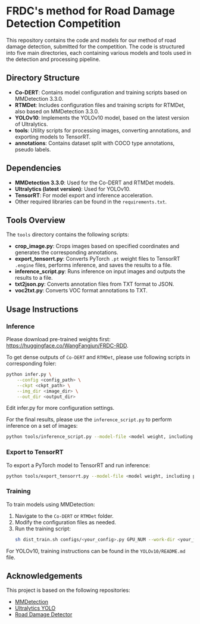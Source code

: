 

# FRDC's method for Road Damage Detection Competition

This repository contains the code and models for our method of road damage detection, submitted for the competition. The code is structured into five main directories, each containing various models and tools used in the detection and processing pipeline.

## Directory Structure

- **Co-DERT**: Contains model configuration and training scripts based on MMDetection 3.3.0.
- **RTMDet**: Includes configuration files and training scripts for RTMDet, also based on MMDetection 3.3.0.
- **YOLOv10**: Implements the YOLOv10 model, based on the latest version of Ultralytics.
- **tools**: Utility scripts for processing images, converting annotations, and exporting models to TensorRT.
- **annotations**: Contains dataset split with COCO type annotations, pseudo labels.

## Dependencies

- **MMDetection 3.3.0**: Used for the Co-DERT and RTMDet models.
- **Ultralytics (latest version)**: Used for YOLOv10.
- **TensorRT**: For model export and inference acceleration.
- Other required libraries can be found in the `requirements.txt`.

## Tools Overview

The `tools` directory contains the following scripts:

- **crop_image.py**: Crops images based on specified coordinates and generates the corresponding annotations.
- **export_tensorrt.py**: Converts PyTorch `.pt` weight files to TensorRT `.engine` files, performs inference, and saves the results to a file.
- **inference_script.py**: Runs inference on input images and outputs the results to a file.
- **txt2json.py**: Converts annotation files from TXT format to JSON.
- **voc2txt.py**: Converts VOC format annotations to TXT.

## Usage Instructions

### Inference

Please download pre-trained weights first: https://huggingface.co/WangFangjun/FRDC-RDD.

To get dense outputs of `Co-DERT` and `RTMDet`, please use following scripts in corresponding foler:

```bash
python infer.py \
    --config <config_path> \
    --ckpt <ckpt_path> \
    --img_dir <image_dir> \
    --out_dir <output_dir>
```

Edit infer.py for more configuration settings.

For the final results, please use the `inference_script.py` to perform inference on a set of images:

```bash
python tools/inference_script.py --model-file <model weight, including pt, onnx, engine > --source-path <path_to_images> --output-file <path_to_output> --engine < whether export the pt to engine for inference >
```

### Export to TensorRT

To export a PyTorch model to TensorRT and run inference:

```bash
python tools/export_tensorrt.py --model-file <model weight, including pth, onnx, engine > --source-path <path_to_images> --output-file <path_to_output>
```

### Training

To train models using MMDetection:

1. Navigate to the `Co-DERT` or `RTMDet` folder.
2. Modify the configuration files as needed.
3. Run the training script:
   ```bash
   sh dist_train.sh configs/<your_config>.py GPU_NUM --work-dir <your_work_dir>
   ```

For YOLOv10, training instructions can be found in the `YOLOv10/README.md` file.

## Acknowledgements

This project is based on the following repositories:
- [MMDetection](https://github.com/open-mmlab/mmdetection)
- [Ultralytics YOLO](https://github.com/ultralytics/yolov5)
- [Road Damage Detector](https://github.com/sekilab/RoadDamageDetector)
